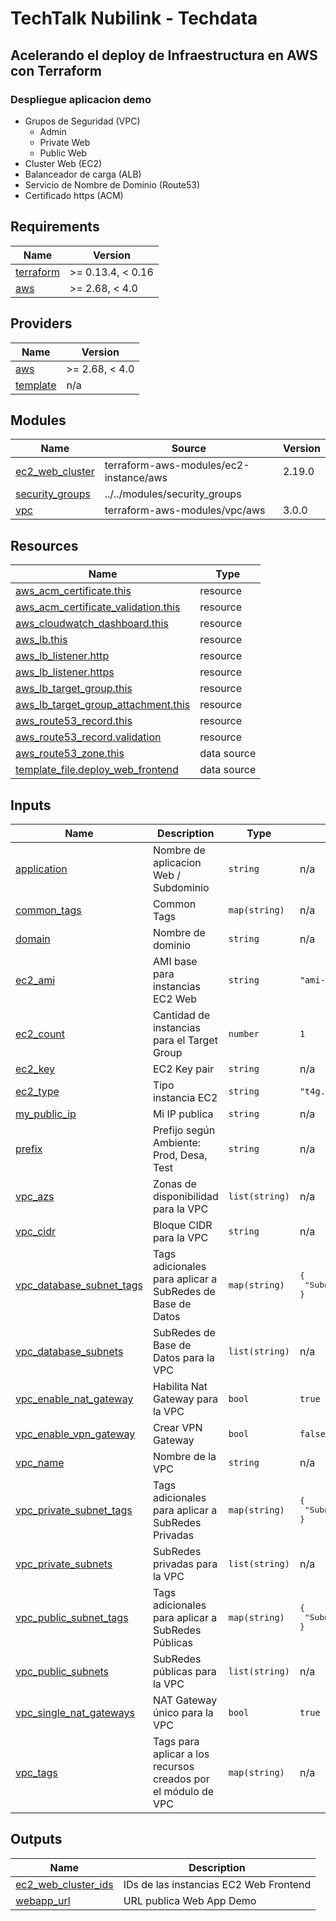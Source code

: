 # TechTalk Nubilink - Techdata

## Acelerando el deploy de Infraestructura en AWS con Terraform

### Despliegue aplicacion demo

- Grupos de Seguridad (VPC)
    - Admin
    - Private Web
    - Public Web
- Cluster Web (EC2)
- Balanceador de carga (ALB)
- Servicio de Nombre de Dominio (Route53)
- Certificado https (ACM)

<!-- BEGINNING OF PRE-COMMIT-TERRAFORM DOCS HOOK -->
## Requirements

| Name | Version |
|------|---------|
| <a name="requirement_terraform"></a> [terraform](#requirement\_terraform) | >= 0.13.4, < 0.16 |
| <a name="requirement_aws"></a> [aws](#requirement\_aws) | >= 2.68, < 4.0 |

## Providers

| Name | Version |
|------|---------|
| <a name="provider_aws"></a> [aws](#provider\_aws) | >= 2.68, < 4.0 |
| <a name="provider_template"></a> [template](#provider\_template) | n/a |

## Modules

| Name | Source | Version |
|------|--------|---------|
| <a name="module_ec2_web_cluster"></a> [ec2\_web\_cluster](#module\_ec2\_web\_cluster) | terraform-aws-modules/ec2-instance/aws | 2.19.0 |
| <a name="module_security_groups"></a> [security\_groups](#module\_security\_groups) | ../../modules/security_groups |  |
| <a name="module_vpc"></a> [vpc](#module\_vpc) | terraform-aws-modules/vpc/aws | 3.0.0 |

## Resources

| Name | Type |
|------|------|
| [aws_acm_certificate.this](https://registry.terraform.io/providers/hashicorp/aws/latest/docs/resources/acm_certificate) | resource |
| [aws_acm_certificate_validation.this](https://registry.terraform.io/providers/hashicorp/aws/latest/docs/resources/acm_certificate_validation) | resource |
| [aws_cloudwatch_dashboard.this](https://registry.terraform.io/providers/hashicorp/aws/latest/docs/resources/cloudwatch_dashboard) | resource |
| [aws_lb.this](https://registry.terraform.io/providers/hashicorp/aws/latest/docs/resources/lb) | resource |
| [aws_lb_listener.http](https://registry.terraform.io/providers/hashicorp/aws/latest/docs/resources/lb_listener) | resource |
| [aws_lb_listener.https](https://registry.terraform.io/providers/hashicorp/aws/latest/docs/resources/lb_listener) | resource |
| [aws_lb_target_group.this](https://registry.terraform.io/providers/hashicorp/aws/latest/docs/resources/lb_target_group) | resource |
| [aws_lb_target_group_attachment.this](https://registry.terraform.io/providers/hashicorp/aws/latest/docs/resources/lb_target_group_attachment) | resource |
| [aws_route53_record.this](https://registry.terraform.io/providers/hashicorp/aws/latest/docs/resources/route53_record) | resource |
| [aws_route53_record.validation](https://registry.terraform.io/providers/hashicorp/aws/latest/docs/resources/route53_record) | resource |
| [aws_route53_zone.this](https://registry.terraform.io/providers/hashicorp/aws/latest/docs/data-sources/route53_zone) | data source |
| [template_file.deploy_web_frontend](https://registry.terraform.io/providers/hashicorp/template/latest/docs/data-sources/file) | data source |

## Inputs

| Name | Description | Type | Default | Required |
|------|-------------|------|---------|:--------:|
| <a name="input_application"></a> [application](#input\_application) | Nombre de aplicacion Web / Subdominio | `string` | n/a | yes |
| <a name="input_common_tags"></a> [common\_tags](#input\_common\_tags) | Common Tags | `map(string)` | n/a | yes |
| <a name="input_domain"></a> [domain](#input\_domain) | Nombre de dominio | `string` | n/a | yes |
| <a name="input_ec2_ami"></a> [ec2\_ami](#input\_ec2\_ami) | AMI base para instancias EC2 Web | `string` | `"ami-07a3e3eda401f8caa"` | no |
| <a name="input_ec2_count"></a> [ec2\_count](#input\_ec2\_count) | Cantidad de instancias para el Target Group | `number` | `1` | no |
| <a name="input_ec2_key"></a> [ec2\_key](#input\_ec2\_key) | EC2 Key pair | `string` | n/a | yes |
| <a name="input_ec2_type"></a> [ec2\_type](#input\_ec2\_type) | Tipo instancia EC2 | `string` | `"t4g.nano"` | no |
| <a name="input_my_public_ip"></a> [my\_public\_ip](#input\_my\_public\_ip) | Mi IP publica | `string` | n/a | yes |
| <a name="input_prefix"></a> [prefix](#input\_prefix) | Prefijo según Ambiente: Prod, Desa, Test | `string` | n/a | yes |
| <a name="input_vpc_azs"></a> [vpc\_azs](#input\_vpc\_azs) | Zonas de disponibilidad para la VPC | `list(string)` | n/a | yes |
| <a name="input_vpc_cidr"></a> [vpc\_cidr](#input\_vpc\_cidr) | Bloque CIDR para la VPC | `string` | n/a | yes |
| <a name="input_vpc_database_subnet_tags"></a> [vpc\_database\_subnet\_tags](#input\_vpc\_database\_subnet\_tags) | Tags adicionales para aplicar a SubRedes de Base de Datos | `map(string)` | <pre>{<br>  "Subnet_type": "database"<br>}</pre> | no |
| <a name="input_vpc_database_subnets"></a> [vpc\_database\_subnets](#input\_vpc\_database\_subnets) | SubRedes de Base de Datos para la VPC | `list(string)` | n/a | yes |
| <a name="input_vpc_enable_nat_gateway"></a> [vpc\_enable\_nat\_gateway](#input\_vpc\_enable\_nat\_gateway) | Habilita Nat Gateway para la VPC | `bool` | `true` | no |
| <a name="input_vpc_enable_vpn_gateway"></a> [vpc\_enable\_vpn\_gateway](#input\_vpc\_enable\_vpn\_gateway) | Crear VPN Gateway | `bool` | `false` | no |
| <a name="input_vpc_name"></a> [vpc\_name](#input\_vpc\_name) | Nombre de la VPC | `string` | n/a | yes |
| <a name="input_vpc_private_subnet_tags"></a> [vpc\_private\_subnet\_tags](#input\_vpc\_private\_subnet\_tags) | Tags adicionales para aplicar a SubRedes Privadas | `map(string)` | <pre>{<br>  "Subnet_type": "private"<br>}</pre> | no |
| <a name="input_vpc_private_subnets"></a> [vpc\_private\_subnets](#input\_vpc\_private\_subnets) | SubRedes privadas para la VPC | `list(string)` | n/a | yes |
| <a name="input_vpc_public_subnet_tags"></a> [vpc\_public\_subnet\_tags](#input\_vpc\_public\_subnet\_tags) | Tags adicionales para aplicar a SubRedes Públicas | `map(string)` | <pre>{<br>  "Subnet_type": "public"<br>}</pre> | no |
| <a name="input_vpc_public_subnets"></a> [vpc\_public\_subnets](#input\_vpc\_public\_subnets) | SubRedes públicas para la VPC | `list(string)` | n/a | yes |
| <a name="input_vpc_single_nat_gateways"></a> [vpc\_single\_nat\_gateways](#input\_vpc\_single\_nat\_gateways) | NAT Gateway único para la VPC | `bool` | `true` | no |
| <a name="input_vpc_tags"></a> [vpc\_tags](#input\_vpc\_tags) | Tags para aplicar a los recursos creados por el módulo de VPC | `map(string)` | n/a | yes |

## Outputs

| Name | Description |
|------|-------------|
| <a name="output_ec2_web_cluster_ids"></a> [ec2\_web\_cluster\_ids](#output\_ec2\_web\_cluster\_ids) | IDs de las instancias EC2 Web Frontend |
| <a name="output_webapp_url"></a> [webapp\_url](#output\_webapp\_url) | URL publica Web App Demo |
<!-- END OF PRE-COMMIT-TERRAFORM DOCS HOOK -->

